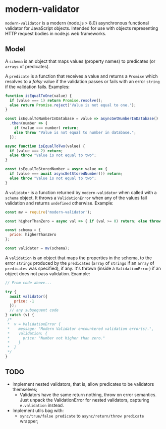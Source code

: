 # modern-validator

`modern-validator` is a modern (node.js > 8.0) asynchronous functional validator for JavaScript objects. Intended for use with objects representing HTTP request bodies in node.js web frameworks.

## Model

A `schema` is an object that maps values (property names) to predicates (or `arrays` of predicates).

A `predicate` is a function that receives a value and returns a `Promise` which resolves to a _falsy_ value if the validation passes or fails with an error `string` if the validation fails. Examples:

```javascript
function isEqualToOne(value) {
  if (value === 1) return Promise.resolve();
  else return Promise.reject('Value is not equal to one.');
}

const isEqualToNumberInDatabase = value => asyncGetNumberInDatabase()
  .then(number => {
    if (value === number) return;
    else throw "Value is not equal to number in database.";
  });

async function isEqualToTwo(value) {
  if (value === 2) return;
  else throw "Value is not equal to two";
}

const isEqualToStoredNumber = async value => {
  if (value === await asyncGetStoredNumber()) return;
  else throw "Value is not equal to two";
}
```

A `validator` is a function returned by `modern-validator` when called with a `schema` object. It throws a `ValidationError` when any of the values fail validation and returns `undefined` otherwise. Example:

```javascript
const mv = require('modern-validator');

const higherThanZero = async val => { if (val >= 0) return; else throw "Number not higher than zero."; }

const schema = {
  price: higherThanZero
};

const validator = mv(schema);

```

A `validation` is an object that maps the properties in the schema, to the error `strings` produced by the `predicates` (`array` of `strings` if an `array` of `predicates` was specified), if any. It's thrown (inside a `ValidationError`) if an object does not pass validation. Example:

```javascript
// From code above...

try {
  await validator({
    price: -1
  });
  // any subsequent code
} catch (v) {
 /*
 *  v = ValidationError {
 *    message: "Modern Validator encountered validation error(s).",
 *    validation: {
 *      price: "Number not higher than zero."
 *    }
 *  }
 */
}
```

## TODO

- Implement nested validators, that is, allow predicates to be validators themselves;
  - Validators have the same return nothing, throw on error semantics. Just unpack the ValidationError for nested validators, capturing `e.validation` instead.
- Implement utils bag with:
  - `sync/true/false predicate` to `async/return/throw predicate` wrapper;

